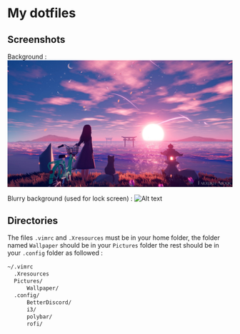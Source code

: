 My dotfiles
===

Screenshots
---
Background :
![Alt text](Wallpaper/bg.jpg?raw=true "Background")

Blurry background (used for lock screen) :
![Alt text](Wallpaper/Background?raw=true "Blurry background")

Directories
---
The files `.vimrc` and `.Xresources` must be in your home folder, the folder named `Wallpaper` should be in your `Pictures` folder the rest should be in your `.config` folder as followed :
```
~/.vimrc
  .Xresources
  Pictures/
      Wallpaper/
  .config/
      BetterDiscord/
      i3/
      polybar/
      rofi/
```
